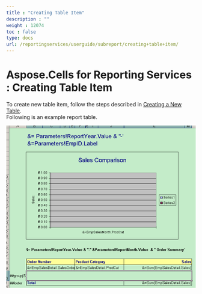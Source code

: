 ```yaml
---
title : "Creating Table Item" 
description : "" 
weight : 12074 
toc : false
type: docs
url: /reportingservices/userguide/subreport/creating+table+item/
---
```


# Aspose.Cells for Reporting Services : Creating Table Item


To create new table item, follow the steps described in [Creating a New Table](/pages/createpage.action?spaceKey=cellsreportingservices&title=Creating+a+New+Table&linkCreation=true&fromPageId=6094961).  
Following is an example report table.

  
![image](6193392.png)

